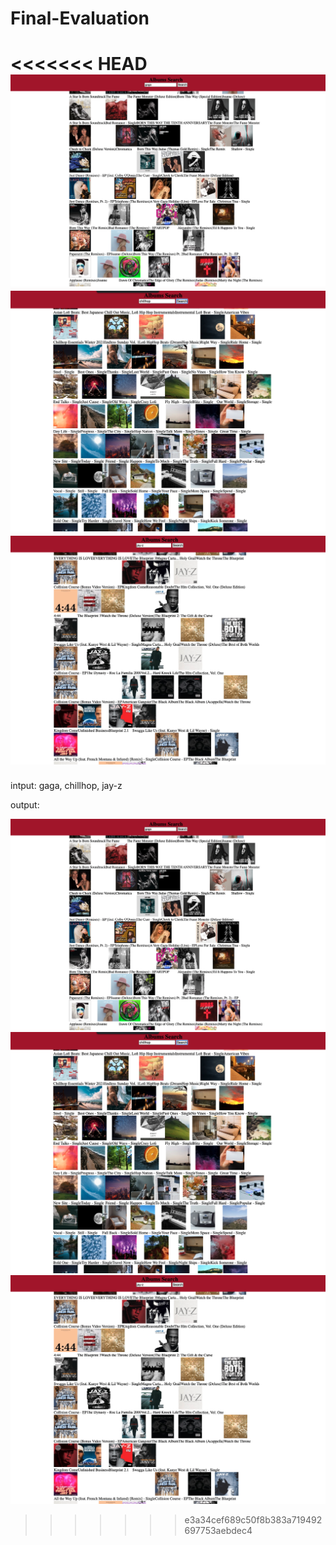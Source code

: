 # Final-Evaluation

<<<<<<< HEAD
![Test Image 1](/result01.png)
![Test Image 1](/result02.png)
![Test Image 1](/result03.png)
=======
intput: gaga, chillhop, jay-z

output:

![Test Image 1](/result01.png)
![Test Image 1](/result02.png)
![Test Image 1](/result03.png)
>>>>>>> e3a34cef689c50f8b383a719492697753aebdec4
